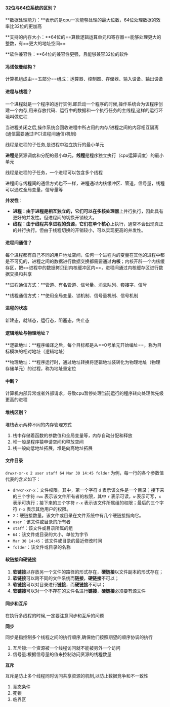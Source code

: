 #### 32位与64位系统的区别？

**数据处理能力：**表示的是cpu一次能够处理的最大位数，64位处理数据的效率比32位的更加高

**支持的内存大小：**64位的==算数逻辑运算单元和寄存器==能够处理更大的整数，有==更大的地址空间==

**软件兼容性：**64位的兼容性更强，且能够兼容32位的软件



#### 冯诺依曼结构？

计算机组成由==五部分==组成：运算器、控制器、存储器、输入设备、输出设备



#### 进程与线程？

一个进程就是一个程序的运行实例.即启动一个程序的时候,操作系统会为该程序创建一个内存,用来存放代码、运行中的数据和一个执行任务的主线程,这样的运行环境叫做进程.

当进程关闭之后,操作系统会回收进程中所占用的内存/进程之间的内容相互隔离(通信需要通过IPC(进程间通信)机制)

线程是进程的子任务,是进程中独立执行的最小单元

**进程**是资源调度和分配的最小单元，**线程**是程序独立执行（cpu运算调度）的最小单元

线程是进程的子任务，一个进程可以包含多个线程

进程间与线程间的通信方式也不一样，进程通过内核缓冲区、管道，信号量，线程可以通过全局变量，信号量等

**并发性**：

- **进程：**由于进程是相互独立的，它们可以在**多核处理器**上并行执行，因此具有更好的并发性。但进程间的切换开销较大。
- **线程：**由于线程共享进程的资源，它们在**单个核心**上执行，通常不会出现真正的并行执行。但由于线程切换的开销较小，可以实现更高的并发性。



#### 进程间通信？

每个进程都有自己不同的用户地址空间，任何一个进程内的变量在其他的进程中都是不可见的，进程之间的数据进行数据交换都需要通过**内核**；内核开辟一个内核缓存区，把==进程中的数据拷贝到内核缓冲区内==，进程间通过内核缓存区进行数据交换和共享

**进程通信方式：**管道、有名管道、信号量、消息队列、套接字、信号

**线程通信方式：**使用全局变量、锁机制、信号量机制、信号机制



#### 进程的状态

新建态，就绪态，运行态，阻塞态，终止态



#### 逻辑地址与物理地址？

**逻辑地址：**程序编译之后，每个目标都是从==0号单元开始编址==，称为目标模块的相对地址（逻辑地址）

**物理地址：**程序运行时，通过地址转换将逻辑地址装转化为物理地址（物理存储单元）的过程，称为地址重定位



#### 中断？

计算机内部异常或者外部请求，导致cpu暂停处理当前运行的程序转向处理优先级更高的进程



#### 堆栈区别？

堆栈表示两种不同的内存管理方式

1. 栈中存储着函数的参数值和全局变量等，内存自动分配和释放
2. 堆一般是程序猿申请空间和释放空间
3. 栈一般向低地址拓展，堆是向高地址拓展



#### 文件目录

`drwxr-xr-x 2 user staff 64 Mar 30 14:45 folder` 为例，每一行的各个参数值代表的含义如下：

- `drwxr-xr-x`：文件权限。其中，第一个字符 `d` 表示该文件是一个目录；接下来的三个字符 `rwx` 表示该文件所有者的权限，其中 `r` 表示可读，`w` 表示可写，`x` 表示可执行；接下来的三个字符 `r-x` 表示该文件所属组的权限；最后的三个字符 `r-x` 表示其他用户的权限。
- `2`：硬链接数量。该文件或目录在文件系统中有几个硬链接指向它。
- `user`：该文件或目录的所有者
- `staff`：该文件或目录所属的组
- `64`：该文件或目录的大小，单位为字节
- `Mar 30 14:45`：该文件或目录的最近修改时间
- `folder`：该文件或目录的名称



#### 软链接和硬链接

1. **软链接**以存放另一个文件的路径的形式存在，**硬链接**以文件副本的形式存在；
2. **软链接**可以跨不同的文件系统而**链接**，**硬链接**不可以； 
3. **软链接**可以对目录进行**链接**，而**硬链接**不可以； 
4. **软链接**可以对一个不存在的文件名进行**链接**，**硬链接**必须要有源文件



#### 同步和互斥

在执行多线程的时候,一定要注意同步和互斥的问题

**同步**

同步是指控制多个线程之间的执行顺序,确保他们按照期望的顺序协调的执行

1. 互斥锁:一个资源被一个线程访问就不能被另外一个访问
2. 信号量:根据信号量的值来控制访问资源的线程数量

**互斥**

互斥是防止多个线程同时访问共享资源的机制,以防止数据竞争和不一致性

1. 竞态条件
2. 死锁
3. 临界区